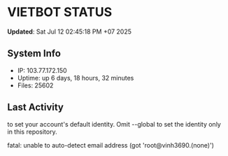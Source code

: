 # VIETBOT STATUS
**Updated**: Sat Jul 12 02:45:18 PM +07 2025

## System Info
- IP: 103.77.172.150
- Uptime: up 6 days, 18 hours, 32 minutes
- Files: 25602

## Last Activity

to set your account's default identity.
Omit --global to set the identity only in this repository.

fatal: unable to auto-detect email address (got 'root@vinh3690.(none)')
